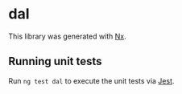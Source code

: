 # dal

This library was generated with [Nx](https://nx.dev).

## Running unit tests

Run `ng test dal` to execute the unit tests via [Jest](https://jestjs.io).
